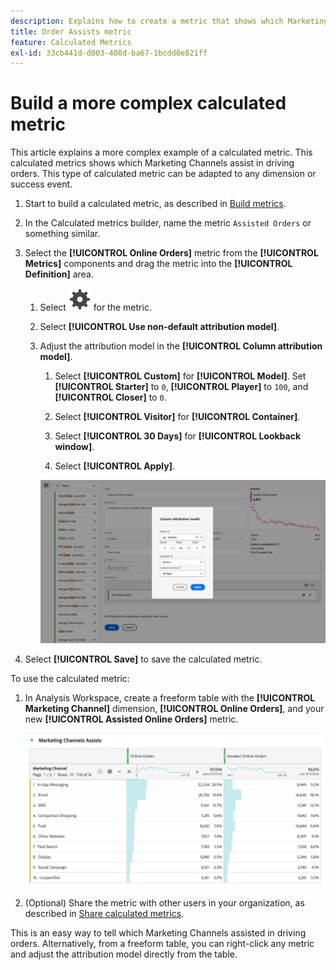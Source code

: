 ```yaml
---
description: Explains how to create a metric that shows which Marketing Channels assist in driving orders. This can be adapted to any dimension or success event of interest.
title: Order Assists metric
feature: Calculated Metrics
exl-id: 33cb441d-d003-408d-ba67-1bcdd0e821ff
---
```

# Build a more complex calculated metric

This article explains a more complex example of a calculated metric. This calculated metrics shows which Marketing Channels assist in driving orders. This type of calculated metric can be adapted to any dimension or success event. 

1. Start to build a calculated metric, as described in [Build metrics](/help/components/c-calcmetrics/c-workflow/cm-workflow/c-build-metrics/cm-build-metrics.md).

1. In the Calculated metrics builder, name the metric `Assisted Orders` or something similar.

1. Select the **[!UICONTROL Online Orders]** metric from the **[!UICONTROL Metrics]** components and drag the metric into the **[!UICONTROL Definition]** area. 

   1. Select ![Setting](/help/assets/icons/Setting.svg) for the metric.
   1. Select **[!UICONTROL Use non-default attribution model]**.
   1. Adjust the attribution model in the **[!UICONTROL Column attribution model]**.
      1. Select **[!UICONTROL Custom]** for **[!UICONTROL Model]**. Set **[!UICONTROL Starter]** to `0`, **[!UICONTROL Player]** to `100`, and **[!UICONTROL Closer]** to `0`.
      1. Select **[!UICONTROL Visitor]** for **[!UICONTROL Container]**.
      1. Select **[!UICONTROL 30 Days]** for **[!UICONTROL Lookback window]**.

      1. Select **[!UICONTROL Apply]**.

      ![Column attribution model](assets/complex-calculated-metric.png)

1. Select **[!UICONTROL Save]** to save the calculated metric.

To use the calculated metric:

1. In Analysis Workspace, create a freeform table with the **[!UICONTROL Marketing Channel]** dimension, **[!UICONTROL Online Orders]**, and your new **[!UICONTROL Assisted Online Orders]** metric.

   ![Marketing Channel Assisted Online Orders](assets/marketing-channel-assists.png)

1. (Optional) Share the metric with other users in your organization, as described in [Share calculated metrics](/help/components/c-calcmetrics/c-workflow/cm-workflow/cm-sharing.md).

This is an easy way to tell which Marketing Channels assisted in driving orders. Alternatively, from a freeform table, you can right-click any metric and adjust the attribution model directly from the table.
